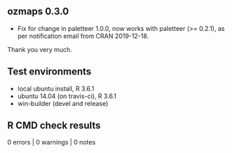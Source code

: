 ## ozmaps 0.3.0 

* Fix for change in paletteer 1.0.0, now works with paletteer (>= 0.2.1), 
 as per notification email from CRAN 2019-12-18. 

Thank you very much. 


## Test environments
* local ubuntu install, R 3.6.1
* ubuntu 14.04 (on travis-ci), R 3.6.1
* win-builder (devel and release)

## R CMD check results

0 errors | 0 warnings | 0 notes
